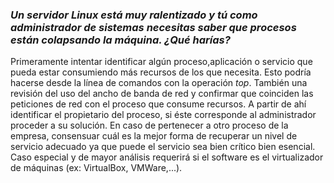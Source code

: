 ### *Un servidor Linux está muy ralentizado y tú como administrador de sistemas necesitas saber que procesos están colapsando la máquina. ¿Qué harías?*

Primeramente intentar identificar algún proceso,aplicación o servicio que pueda estar consumiendo más recursos de los que necesita. Esto podría hacerse desde la línea de comandos con la operación *top*. También una revisión del uso del ancho de banda de red y confirmar que coinciden las peticiones de red con el proceso que consume recursos.
A partir de ahí identificar el propietario del proceso, si éste corresponde al administrador proceder a su solución. En caso de pertenecer a otro proceso de la empresa, consensuar cuál es la mejor forma de recuperar un nivel de servicio adecuado ya que puede el servicio sea bien crítico bien esencial.
Caso especial y de mayor análisis requerirá si el software es el virtualizador de máquinas (ex: VirtualBox, VMWare,...).

